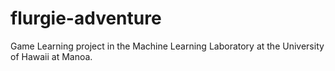 # flurgie-adventure
Game Learning project in the Machine Learning Laboratory at the University of Hawaii at Manoa.
